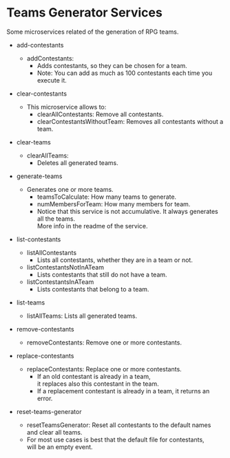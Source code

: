 Teams Generator Services
=======================================

Some microservices related of the generation of RPG teams.

[//]: # (Services:)

[//]: # (* set-configuration)

[//]: # (  * contestantsDatetimeWindow:)

[//]: # (    * Set a datetime window. <br /> )

[//]: # (      Contestants can only be added within this time window.)

* add-contestants
  * addContestants:
    * Adds contestants, so they can be chosen for a team.
    * Note: You can add as much as 100 contestants each time you execute it.

* clear-contestants
  * This microservice allows to:
    * clearAllContestants: Remove all contestants.
    * clearContestantsWithoutTeam: Removes all contestants without a team.

* clear-teams
  * clearAllTeams:
    * Deletes all generated teams.

* generate-teams
  * Generates one or more teams.
    * teamsToCalculate: How many teams to generate.
    * numMembersForTeam: How many members for team.
    * Notice that this service is not accumulative. It always generates all the teams. <br />
      More info in the readme of the service.

* list-contestants
  * listAllContestants
    * Lists all contestants, whether they are in a team or not.
  * listContestantsNotInATeam 
    * Lists contestants that still do not have a team.
  * listContestantsInATeam 
    * Lists contestants that belong to a team.

* list-teams
  * listAllTeams: Lists all generated teams.

* remove-contestants
  * removeContestants: Remove one or more contestants.

* replace-contestants
  * replaceContestants: Replace one or more contestants. <br />
    * If an old contestant is already in a team, <br />
      it replaces also this contestant in the team.
    * If a replacement contestant is already in a team, it returns an error.

* reset-teams-generator
  * resetTeamsGenerator: Reset all contestants to the default names <br /> 
    and clear all teams.
  * For most use cases is best that the default file for contestants, <br />
    will be an empty event.

